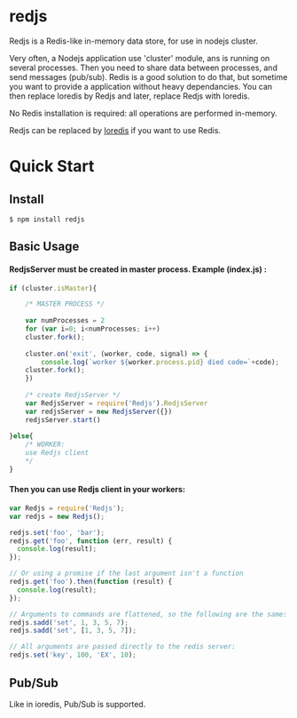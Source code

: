 # redjs
Redjs is a Redis-like in-memory data store, for use in nodejs cluster.

Very often, a Nodejs application use 'cluster' module, ans is running on several processes. Then you need to share data between processes, and send messages (pub/sub).
Redis is a good solution to do that, but sometime you want to provide a application without heavy dependancies. You can then replace Ioredis by Redjs and later, replace Redjs with Ioredis.

No Redis installation is required: all operations are performed in-memory.

Redjs can be replaced by [Ioredis](https://github.com/luin/ioredis) if you want to use Redis.

# Quick Start

## Install
```shell
$ npm install redjs
```

## Basic Usage

#### RedjsServer must be created in master process. Example (index.js) :

```javascript
if (cluster.isMaster){

    /* MASTER PROCESS */
    
    var numProcesses = 2
    for (var i=0; i<numProcesses; i++)
	cluster.fork();
		
    cluster.on('exit', (worker, code, signal) => {
    	console.log(`worker ${worker.process.pid} died code=`+code);
	cluster.fork();
    })
    
    /* create RedjsServer */
    var RedjsServer = require('Redjs').RedjsServer		
    var redjsServer = new RedjsServer({})
    redjsServer.start()
    
}else{
    /* WORKER: 
    use Redjs client
    */				
}
```

#### Then you can use Redjs client in your workers:
  
```javascript
var Redjs = require('Redjs');
var redjs = new Redjs();

redjs.set('foo', 'bar');
redjs.get('foo', function (err, result) {
  console.log(result);
});

// Or using a promise if the last argument isn't a function
redjs.get('foo').then(function (result) {
  console.log(result);
});

// Arguments to commands are flattened, so the following are the same:
redjs.sadd('set', 1, 3, 5, 7);
redjs.sadd('set', [1, 3, 5, 7]);

// All arguments are passed directly to the redis server:
redjs.set('key', 100, 'EX', 10);
```

## Pub/Sub

Like in ioredis, Pub/Sub is supported.



